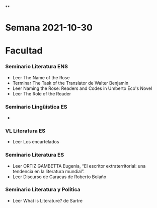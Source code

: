 **
# Semana 2021-10-30

# Facultad

### Seminario Literatura ENS
-   Leer The Name of the Rose
-   Terminar The Task of the Translator de Walter Benjamin   
-   Leer Naming the Rose: Readers and Codes in Umberto Eco's Novel  
-   Leer The Role of the Reader
    
### Seminario Lingüística ES
-     
### VL Literatura ES
-   Leer Los encartelados
    
### Seminario Literatura ES
-   Leer ORTIZ GAMBETTA Eugenia, “El escritor extraterritorial: una tendencia en la literatura mundial”.
-   Leer Discurso de Caracas de Roberto Bolaño

### Seminario Literatura y Política
-   Leer What is Literature? de Sartre
